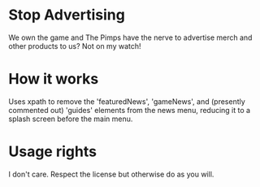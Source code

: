 # Stop Advertising
 We own the game and The Pimps have the nerve to advertise merch and other products to us? Not on my watch!

# How it works
Uses xpath to remove the 'featuredNews', 'gameNews', and (presently commented out) 'guides' elements from the news menu, reducing it to a splash screen before the main menu.

# Usage rights
I don't care. Respect the license but otherwise do as you will.
